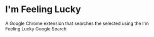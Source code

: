 # I'm Feeling Lucky

A Google Chrome extension that searches the selected using the I'm Feeling Lucky Google Search
